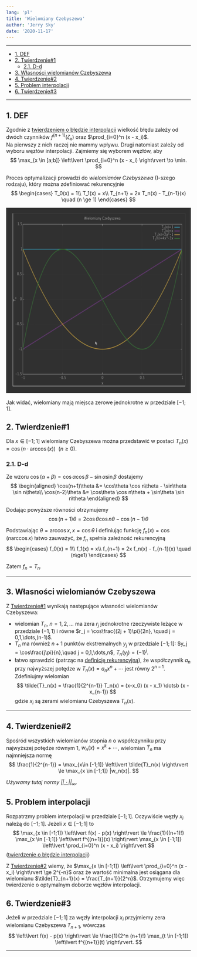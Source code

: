 ```yaml
---
lang: 'pl'
title: 'Wielomiany Czebyszewa'
author: 'Jerry Sky'
date: '2020-11-17'
---
```


---

- [1. DEF](#1-def)
- [2. Twierdzenie#1](#2-twierdzenie1)
    - [2.1. D-d](#21-d-d)
- [3. Własności wielomianów Czebyszewa](#3-własności-wielomianów-czebyszewa)
- [4. Twierdzenie#2](#4-twierdzenie2)
- [5. Problem interpolacji](#5-problem-interpolacji)
- [6. Twierdzenie#3](#6-twierdzenie3)

---

## 1. DEF

Zgodnie z [twierdzeniem o błędzie interpolacji](../2020-11-10/interpolacja-za-pomocą-wielomianów.md#4-twierdzenie-o-błędzie-interpolacji-wielomianowej) wielkość błędu zależy od dwóch czynników $f^{(n+1)}(\zeta_x)$ oraz $\prod_{i=0}^n (x - x_i)$.\
Na pierwszy z nich raczej nie mammy wpływu. Drugi natomiast zależy od wyboru węzłów interpolacji. Zajmiemy się wyborem węzłów, aby
$$
\max_{x \in [a;b]} \left\lvert \prod_{i=0}^n (x - x_i) \right\rvert \to \min.
$$

Proces optymalizacji prowadzi do *wielomianów Czebyszewa* (I-szego rodzaju), który można zdefiniować rekurencyjnie
$$
\begin{cases}
    T_0(x) = 1\\
    T_1(x) = x\\
    T_{n+1} = 2x T_n(x) - T_{n-1}(x) \quad (n \ge 1)
\end{cases}
$$

![](wielomiany-czebyszewa-wykres.png)

Jak widać, wielomiany mają miejsca zerowe jednokrotne w przedziale $[-1;1]$.

## 2. Twierdzenie#1

Dla $x \in [-1;1]$ wielomiany Czebyszewa można przedstawić w postaci $T_n(x) = \cos\left( n \cdot \arccos(x) \right) \enspace (n\ge0)$.

### 2.1. D-d

Ze wzoru $\cos(\alpha + \beta) = \cos\alpha \cos\beta - \sin\alpha \sin\beta$ dostajemy
$$
\begin{aligned}
    \cos(n+1)\theta &= \cos\theta \cos n\theta - \sin\theta \sin n\theta\\
    \cos(n-2)\theta &= \cos\theta \cos n\theta + \sin\theta \sin n\theta
\end{aligned}
$$

Dodając powyższe równości otrzymujemy
$$
\cos(n + 1)\theta = 2\cos\theta \cos n\theta - \cos(n-1)\theta
$$

Podstawiając $\theta = \arccos x,\, x = \cos\theta$ i definiując funkcję $f_n(x) = \cos(n\arccos x)$ łatwo zauważyć, że $f_n$ spełnia zależność rekurencyjną
$$
\begin{cases}
    f_0(x) = 1\\
    f_1(x) = x\\
    f_{n+1} = 2x f_n(x) - f_{n-1}(x) \quad (n\ge1)
\end{cases}
$$

Zatem $f_n = T_n$.

---

## 3. Własności wielomianów Czebyszewa

Z [Twierdzenie#1](#2-twierdzenie1) wynikają następujące własności wielomianów Czebyszewa:
- wielomian $T_n$, $n = 1,2,\dots$ ma zera $r_j$ jednokrotne rzeczywiste leżące w przedziale $(-1,1)$ i równe $r_j = \cos\frac{(2j + 1)\pi}{2n}, \quad j = 0,1,\dots,(n-1)$.
- $T_n$ ma również $n+1$ punktów ekstremalnych $y_j$ w przedziale $[-1;1]$: $y_j = \cos\frac{j\pi}{n},\quad j = 0,1,\dots,n$, $T_n(y_j) = (-1)^j$.
- łatwo sprawdzić (patrząc na [definicję rekurencyjną](#1-def)), że współczynnik $a_n$ przy najwyższej potędze w $T_n(x) = a_n x^n + \dotsb$ jest równy $2^{n-1}$. Zdefiniujmy wielomian
$$
\tilde{T}_n(x) = \frac{1}{2^{n-1}} T_n(x) = (x-x_0) (x - x_1) \dotsb (x - x_{n-1})
$$
gdzie $x_i$ są zerami wielomianu Czebyszewa $T_n(x)$.

---

## 4. Twierdzenie#2

Spośród wszystkich wielomianów stopnia $n$ o współczynniku przy najwyższej potędze równym $1$, $w_n(x) = x^k + \dotsb$, wielomian $\tilde{T}_n$ ma najmniejsza normę
$$
\frac{1}{2^{n-1}} = \max_{x\in [-1;1]} \left\lvert \tilde{T}_n(x) \right\rvert \le \max_{x \in [-1;1]} |w_n(x)|.
$$

*Używamy tutaj normy [$||\cdot||_\infty$](../2020-10-13/uwarunkowanie-zadania.md#511-przykład).*

## 5. Problem interpolacji

Rozpatrzmy problem interpolacji w przedziale $[-1; 1]$. Oczywiście węzły $x_i$ należą do $[-1;1]$. Jeżeli $x \in [-1;1]$ to
$$
\max_{x \in [-1;1]} \left\lvert f(x) - p(x) \right\rvert \le \frac{1}{(n+1)!} \max_{x \in [-1;1]} \left\lvert f^{(n+1)}(x) \right\rvert \max_{x \in [-1;1]} \left\lvert \prod_{i=0}^n (x - x_i) \right\rvert
$$
([twierdzenie o błędzie interpolacji](../2020-11-10/interpolacja-za-pomocą-wielomianów.md#4-twierdzenie-o-błędzie-interpolacji-wielomianowej))

Z [Twierdzenie#2](#4-twierdzenie2) wiemy, że $\max_{x \in [-1;1]} \left\lvert \prod_{i=0}^n (x - x_i) \right\rvert \ge 2^{-n}$ oraz że wartość minimalna jest osiągana dla wielomianu $\tilde{T}_{n+1}(x) = \frac{T_{n+1}}{2^n}$. Otrzymujemy więc twierdzenie o optymalnym doborze węzłów interpolacji.

## 6. Twierdzenie#3

Jeżeli w przedziale $[-1;1]$ za węzły interpolacji $x_i$ przyjmiemy zera wielomianu Czebyszewa $T_{n+1}$, wówczas
$$
\left\lvert f(x) - p(x) \right\rvert \le \frac{1}{2^n (n+1)!} \max_{t \in [-1;1]} \left\lvert f^{(n+1)}(t) \right\rvert.
$$

---
